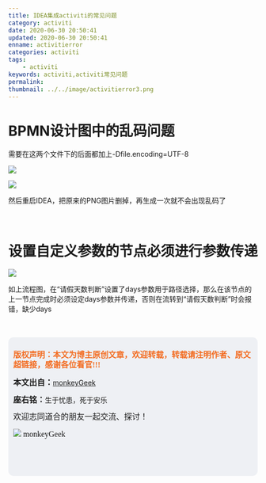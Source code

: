 ```yaml
---
title: IDEA集成activiti的常见问题
category: activiti
date: 2020-06-30 20:50:41
updated: 2020-06-30 20:50:41
enname: activitierror
categories: activiti
tags:
	- activiti
keywords: activiti,activiti常见问题
permalink:
thumbnail: ../../image/activitierror3.png
---
```


# BPMN设计图中的乱码问题

<!--more-->

需要在这两个文件下的后面都加上-Dfile.encoding=UTF-8

![](../../../../image/activitierror1.png)

![](../../../../image/activitierror2.png)

然后重启IDEA，把原来的PNG图片删掉，再生成一次就不会出现乱码了

</br>



# 设置自定义参数的节点必须进行参数传递

![](../../../../image/activitierror3.png)

如上流程图，在“请假天数判断”设置了days参数用于路径选择，那么在该节点的上一节点完成时必须设定days参数并传递，否则在流转到“请假天数判断”时会报错，缺少days



</br>

</br>

<script>
var _hmt = _hmt || [];
(function() {
  var hm = document.createElement("script");
  hm.src = "https://hm.baidu.com/hm.js?2f798e6b269c8a40f12bef25d7f1876d";
  var s = document.getElementsByTagName("script")[0]; 
  s.parentNode.insertBefore(hm, s);
})();
</script>

<div style="height:260px; background-color:rgb(238,240,244); padding:10px;border-radius:10px;">
    <p style="color:#f36c21;font:bold 16px/20px 'kaiTi';">
      版权声明：本文为博主原创文章，欢迎转载，转载请注明作者、原文超链接，感谢各位看官!!!
    </p>
    <p>
      <span style="font:bold 16px/20px 'kaiTi';">本文出自：</span><a href="https://monkeyGeek369.github.io">monkeyGeek</a> 
    </p>
    <p>
      <span style="font:bold 16px/20px 'kaiTi';">座右铭：</span><span>生于忧患，死于安乐</span> 
    </p>
    <p>
      <span style="font:16px/20px 'kaiTi';">欢迎志同道合的朋友一起交流、探讨！</span> 
    </p>
    <img style="height:auto; width:auto;flot:left;" src="../../../../image/monkey64.png" /><span style="font:16px/20px 'kaiTi';flot:left;">   monkeyGeek</span>


